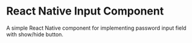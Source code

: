 # React Native Input Component

A simple React Native component for implementing password input field with show/hide button.


